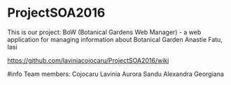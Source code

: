 # ProjectSOA2016

This is our project: BoW (Botanical Gardens Web Manager) - a web application for managing information about Botanical Garden Anastie Fatu, Iasi

https://github.com/laviniacojocaru/ProjectSOA2016/wiki 


#info
Team members: 
Cojocaru Lavinia Aurora
Sandu Alexandra Georgiana

